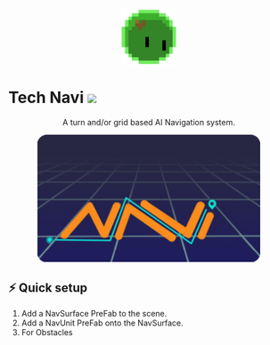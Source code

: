 <div id="header" align="center">
  <img src="https://github.com/KeiTagura/Navi_Tech/blob/main/Art/MonSli.gif" width="100"/>
</div>

<h1>
  Tech Navi
  <img src="https://media.giphy.com/media/hvRJCLFzcasrR4ia7z/giphy.gif" width="30px"/>
</h1>

<p align="center">
  A turn and/or grid based AI Navigation system.
</p>



<div align="center">
  <img src="https://github.com/KeiTagura/Navi_Tech/blob/main/Art/Navi.png" width="400" />
</div>


## ⚡ Quick setup

1. Add a NavSurface PreFab to the scene.
2. Add a NavUnit PreFab onto the NavSurface.
3. For Obstacles 



